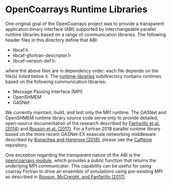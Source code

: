 OpenCoarrays Runtime Libraries
==============================

One original goal of the OpenCoarrays project was to provide a transparent application binary interface (ABI) supported by interchangeable parallel runtime libraries based on a range of communication libraries.  The following header files in this directory define that ABI:

* libcaf.h
* libcaf-gfortran-descriptor.h
* libcaf-version-def.h: 

where the above files are in dependency order: each file depends on the file(s) listed below it.  The [runtime-libraries](./runtime-libraries) subdirectory contains runtimes based on the following communication libraries:

* Message Passing Interface (MPI)
* OpenSHMEM
* GASNet

We currently maintain, build, and test only the MPI runtime.  The GASNet and OpenSHMEM runtime library source code serve only to provide detailed, open-source documentation of the research described by [Fanfarillo et al. (2014)] and [Rouson et al. (2017)].  For a Fortran 2018 parallel runtime library based on the more recent GASNet-EX exascale networking middleware described by [Bonachea and Hargrove (2018)], please see the [Caffeine] repository.

One exception regarding the transparent nature of the ABI is the [opencoarrays module], which provides a public function that returns the underlying MPI communicator. This capability can be useful for using coarray Fortran to drive an ensemble of simulations using pre-existing MPI as described in [Rouson, McCreight, and Fanfarillo (2017)].

[Fanfarillo et al. (2014)]: http://dx.doi.org/10.1145/2676870.2676876
[Rouson et al. (2017)]: https://doi.org/10.1145/3144779.3169104
[Bonachea and Hargrove (2018)]: https://doi.org/10.1007/978-3-030-34627-0_11
[Caffeine]: https://go.lbl.gov/caffeine
[opencoarrays module]: ./runtime-libraries/mpi/opencoarrays.F90
[Rouson, McCreight, and Fanfarillo (2017)]: https://doi.org/10.1145/3144779.3169110
